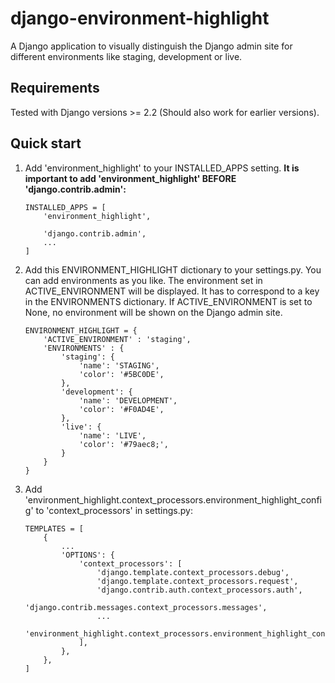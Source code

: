 # django-environment-highlight

A Django application to visually distinguish the Django admin site for 
different environments like staging, 
development or live.
 
## Requirements
Tested with Django versions >= 2.2 (Should also work for earlier versions).

## Quick start

1. Add 'environment_highlight' to your INSTALLED_APPS setting.
   **It is important to add 'environment_highlight' BEFORE 'django.contrib.admin':**

    ```
    INSTALLED_APPS = [
        'environment_highlight',
        
        'django.contrib.admin',
        ...
    ]
    ```
  
2. Add this ENVIRONMENT_HIGHLIGHT dictionary to your settings.py.
   You can add environments as you like. The environment set 
   in ACTIVE_ENVIRONMENT will be displayed. It has to correspond to a key in the 
   ENVIRONMENTS dictionary. If ACTIVE_ENVIRONMENT is set to None, no environment 
   will be shown on the Django admin site. 
    ```
    ENVIRONMENT_HIGHLIGHT = {
        'ACTIVE_ENVIRONMENT' : 'staging',
        'ENVIRONMENTS' : {
            'staging': {
                'name': 'STAGING',
                'color': '#5BC0DE',
            },
            'development': {
                'name': 'DEVELOPMENT',
                'color': '#F0AD4E',
            },
            'live': {
                'name': 'LIVE',
                'color': '#79aec8;',
            }
        }
    }
    ```
3. Add 'environment_highlight.context_processors.environment_highlight_config'
to 'context_processors' in settings.py:
    ```
    TEMPLATES = [
        {
            ...
            'OPTIONS': {
                'context_processors': [
                    'django.template.context_processors.debug',
                    'django.template.context_processors.request',
                    'django.contrib.auth.context_processors.auth',
                    'django.contrib.messages.context_processors.messages',
                    ...
                    'environment_highlight.context_processors.environment_highlight_config',
                ],
            },
        },
    ]
    ```

